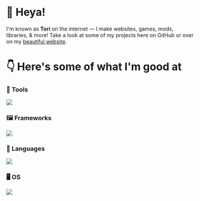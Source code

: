 # 👋 Heya!
I'm known as **Tori** on the internet — I make websites, games, mods, libraries, & more! Take a look at some of my projects here on GitHub or over on my [beautiful website](https://7ori.dev).

# 👇 Here's some of what I'm good at

### 🧰 Tools

<p align="left"> <a href="https://github.com/7orivorian"><img src="https://go-skill-icons.vercel.app/api/icons?i=idea,vscode,git,github,npm,postman,heroku,githubpages,cloudflare,mongodb,discord,gimp,chatgpt&perline=7"></a></p>

### 🖼️ Frameworks

<p align="left"> <a href="https://github.com/7orivorian"><img src="https://go-skill-icons.vercel.app/api/icons?i=maven,gradle,express,nodejs,react&perline=7"></a></p>

### 📜 Languages

<p align="left"> <a href="https://github.com/7orivorian"><img src="https://go-skill-icons.vercel.app/api/icons?i=java,js,html,css,scss,md,regex,yaml&perline=7"></a></p>

### 🖥️ OS

<p align="left"> <a href="https://github.com/7orivorian"><img src="https://go-skill-icons.vercel.app/api/icons?i=windows,wsl&perline=7"></a></p>
